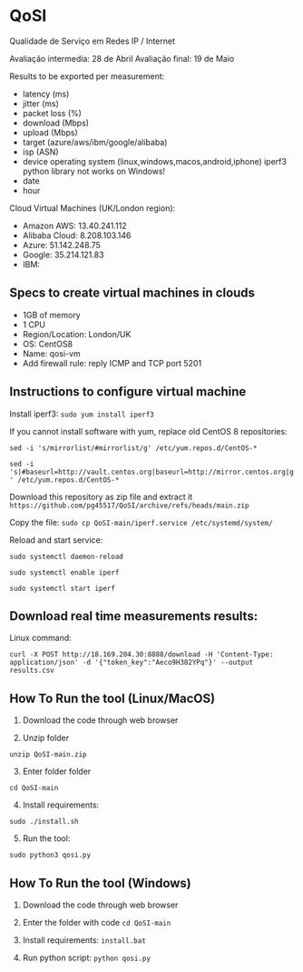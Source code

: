 # QoSI
Qualidade de Serviço em Redes IP / Internet

Avaliação intermedia: 28 de Abril
Avaliação final: 19 de Maio

Results to be exported per measurement:
  - latency (ms)
  - jitter (ms)
  - packet loss (%)
  - download (Mbps)
  - upload (Mbps)
  - target (azure/aws/ibm/google/alibaba)
  - isp (ASN)
  - device operating system (linux,windows,macos,android,iphone) iperf3 python library not works on Windows!
  - date
  - hour

Cloud Virtual Machines (UK/London region):
  - Amazon AWS: 13.40.241.112
  - Alibaba Cloud: 8.208.103.146
  - Azure: 51.142.248.75 
  - Google: 35.214.121.83
  - IBM:

## Specs to create virtual machines in clouds
  - 1GB of memory
  - 1 CPU
  - Region/Location: London/UK
  - OS: CentOS8
  - Name: qosi-vm
  - Add firewall rule: reply ICMP and TCP port 5201

## Instructions to configure virtual machine

Install iperf3:
```sudo yum install iperf3```

If you cannot install software with yum, replace old CentOS 8 repositories:

```sed -i 's/mirrorlist/#mirrorlist/g' /etc/yum.repos.d/CentOS-*```

```sed -i 's|#baseurl=http://vault.centos.org|baseurl=http://mirror.centos.org|g' /etc/yum.repos.d/CentOS-*```

Download this repository as zip file and extract it
```https://github.com/pg45517/QoSI/archive/refs/heads/main.zip```

Copy the file:
```sudo cp QoSI-main/iperf.service /etc/systemd/system/```

Reload and start service:

```sudo systemctl daemon-reload```

```sudo systemctl enable iperf```

```sudo systemctl start iperf```

## Download real time measurements results:

Linux command:

```curl -X POST http://18.169.204.30:8888/download -H 'Content-Type: application/json' -d '{"token_key":"Aeco9H382YPq"}' --output results.csv```

## How To Run the tool (Linux/MacOS)

1. Download the code through web browser

2. Unzip folder

```unzip QoSI-main.zip```

3. Enter folder folder

```cd QoSI-main```

4. Install requirements:

```sudo ./install.sh```

5. Run the tool:

```sudo python3 qosi.py```

## How To Run the tool (Windows)

1. Download the code through web browser

2. Enter the folder with code
```cd QoSI-main```

3. Install requirements:
```install.bat```

4. Run python script:
```python qosi.py```
